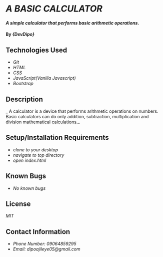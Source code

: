 # _A BASIC CALCULATOR_

#### _A simple calculator that performs basic arithmetic operations._

#### By _**{DevDipo}**_

## Technologies Used

* _Git_
* _HTML_
* _CSS_
* _JavaScript(Vanilla Javascript)_
* _Bootstrap_

## Description

_ A calculator is a device that performs arithmetic operations on numbers. Basic calculators can do only addition, subtraction, multiplication and division mathematical calculations._

## Setup/Installation Requirements

* _clone to your desktop_
* _navigate to top directory_
* _open index.html_


## Known Bugs

* _No known bugs_

## License

_MIT_

## Contact Information

* _Phone Number: 09064859295_
* _Email: dipoajileye05@gmail.com_
